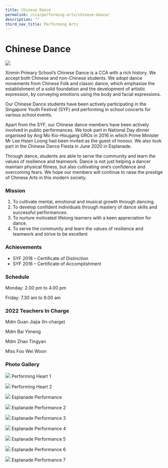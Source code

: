 ```yaml
---
title: Chinese Dance
permalink: /cca/performing-arts/chinese-dance/
description: ""
third_nav_title: Performing Arts
---
```

# **Chinese Dance**

![](/images/Esplanade-Performance-1.jpg)

Xinmin Primary School’s Chinese Dance is a CCA with a rich history. We accept both Chinese and non-Chinese students. We adopt dance movements from Chinese Folk and classic dance, which emphasise the establishment of a solid foundation and the development of artistic expression, by conveying emotions using the body and facial expressions.

Our Chinese Dance students have been actively participating in the Singapore Youth Festival (SYF) and performing in school concerts for various school events.

Apart from the SYF, our Chinese dance members have been actively involved in public performances. We took part in National Day dinner organised by Ang Mo Kio-Hougang GROs in 2016 in which Prime Minister Mr Lee Hsien Loong had been invited as the guest of honour. We also took part in the Chinese Dance Fiesta in June 2020 in Esplanade.

Through dance, students are able to serve the community and learn the values of resilience and teamwork. Dance is not just helping a dancer maintain physical fitness, but also cultivating one’s confidence and overcoming fears. We hope our members will continue to raise the prestige of Chinese Arts in this modern society.

### Mission  
1) To cultivate mental, emotional and musical growth through dancing.  
2) To develop confident individuals through mastery of dance skills and successful performances.  
3) To nurture motivated lifelong learners with a keen appreciation for dance.  
4) To serve the community and learn the values of resilience and teamwork and strive to be excellent

### Achievements

* SYF 2018 – Certificate of Distinction
* SYF 2016 – Certificate of Accomplishment

### Schedule

Monday: 2.00 pm to 4.00 pm

Friday: 7.30 am to 9.00 am

### 2022 Teachers In Charge

Mdm Guan Jiajia (In-charge)

Mdm Bai Yimeng

Mdm Zhao Tingyan

Miss Foo Wei Woon

### Photo Gallery

![](/images/Performing-Heart-1-1350x1013.jpg)
Performing Heart 1

![](/images/Performing-Heart-4.jpg)
Performing Heart 2

![](/images/BPYH8838.jpg)
Esplanade Performance

![](/images/2f08bb15-3576-406d-b065-d0b06ab99c91.jpeg)
Esplanade Performance 2

![](/images/9433b205-c844-4b3b-ad6a-e71881824af6.jpeg)
Esplanade Performance 3

![](/images/Esplanade-Performance-2-1350x1013.jpg)
Esplanade Performance 4

![](/images/Esplanade-Performance-3-1350x1800.jpg)
Esplanade Performance 5

![](/images/Esplanade-Performance-4-1350x1013.jpg)
Esplanade Performance 6

![](/images/Esplanade-Performance-5-1350x1013.jpg)
Esplanade Performance 7